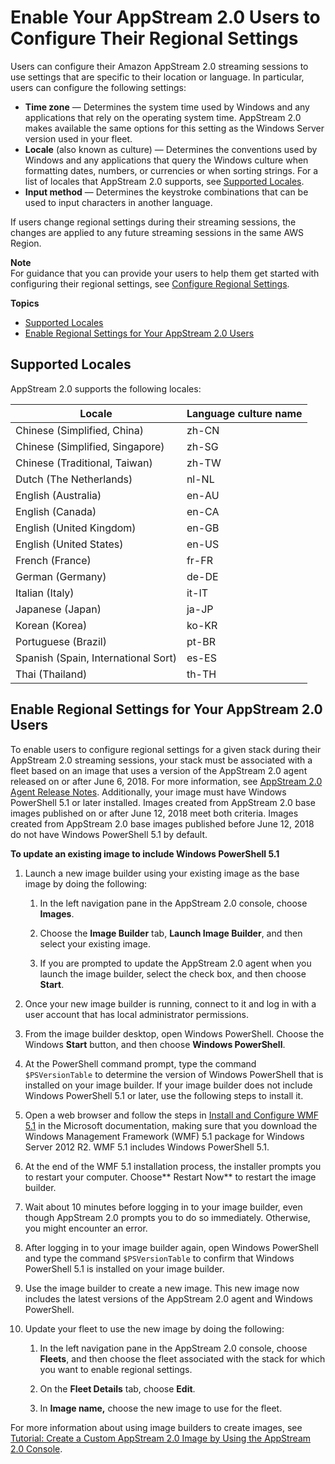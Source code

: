 # Enable Your AppStream 2\.0 Users to Configure Their Regional Settings<a name="regional-settings"></a>

Users can configure their Amazon AppStream 2\.0 streaming sessions to use settings that are specific to their location or language\. In particular, users can configure the following settings:
+ **Time zone** — Determines the system time used by Windows and any applications that rely on the operating system time\. AppStream 2\.0 makes available the same options for this setting as the Windows Server version used in your fleet\.
+ **Locale** \(also known as culture\) — Determines the conventions used by Windows and any applications that query the Windows culture when formatting dates, numbers, or currencies or when sorting strings\. For a list of locales that AppStream 2\.0 supports, see [Supported Locales](#supported-locales)\.
+ **Input method** — Determines the keystroke combinations that can be used to input characters in another language\.

If users change regional settings during their streaming sessions, the changes are applied to any future streaming sessions in the same AWS Region\.

**Note**  
For guidance that you can provide your users to help them get started with configuring their regional settings, see [Configure Regional Settings](regional-settings-end-user.md)\.

**Topics**
+ [Supported Locales](#supported-locales)
+ [Enable Regional Settings for Your AppStream 2\.0 Users](#regional-settings-enable)

## Supported Locales<a name="supported-locales"></a>

AppStream 2\.0 supports the following locales:


| Locale | Language culture name | 
| --- | --- | 
| Chinese \(Simplified, China\) | zh\-CN | 
| Chinese \(Simplified, Singapore\) | zh\-SG | 
| Chinese \(Traditional, Taiwan\) | zh\-TW | 
| Dutch \(The Netherlands\) | nl\-NL | 
| English \(Australia\) | en\-AU | 
| English \(Canada\) | en\-CA | 
| English \(United Kingdom\) | en\-GB | 
| English \(United States\) | en\-US | 
| French \(France\) | fr\-FR | 
| German \(Germany\) | de\-DE | 
| Italian \(Italy\) | it\-IT | 
| Japanese \(Japan\) | ja\-JP | 
| Korean \(Korea\) | ko\-KR | 
| Portuguese \(Brazil\) | pt\-BR | 
| Spanish \(Spain, International Sort\)  | es\-ES | 
| Thai \(Thailand\) | th\-TH | 

## Enable Regional Settings for Your AppStream 2\.0 Users<a name="regional-settings-enable"></a>

To enable users to configure regional settings for a given stack during their AppStream 2\.0 streaming sessions, your stack must be associated with a fleet based on an image that uses a version of the AppStream 2\.0 agent released on or after June 6, 2018\. For more information, see [AppStream 2\.0 Agent Release Notes](agent-software-versions.md)\. Additionally, your image must have Windows PowerShell 5\.1 or later installed\. Images created from AppStream 2\.0 base images published on or after June 12, 2018 meet both criteria\. Images created from AppStream 2\.0 base images published before June 12, 2018 do not have Windows PowerShell 5\.1 by default\.

**To update an existing image to include Windows PowerShell 5\.1**

1. Launch a new image builder using your existing image as the base image by doing the following: 

   1.  In the left navigation pane in the AppStream 2\.0 console, choose **Images**\.

   1. Choose the **Image Builder** tab, **Launch Image Builder**, and then select your existing image\.

   1. If you are prompted to update the AppStream 2\.0 agent when you launch the image builder, select the check box, and then choose **Start**\.

1. Once your new image builder is running, connect to it and log in with a user account that has local administrator permissions\. 

1. From the image builder desktop, open Windows PowerShell\. Choose the Windows **Start** button, and then choose **Windows PowerShell**\. 

1. At the PowerShell command prompt, type the command `$PSVersionTable` to determine the version of Windows PowerShell that is installed on your image builder\. If your image builder does not include Windows PowerShell 5\.1 or later, use the following steps to install it\.

1. Open a web browser and follow the steps in [Install and Configure WMF 5\.1](https://docs.microsoft.com/en-us/powershell/scripting/windows-powershell/wmf/setup/install-configure?view=powershell-7) in the Microsoft documentation, making sure that you download the Windows Management Framework \(WMF\) 5\.1 package for Windows Server 2012 R2\. WMF 5\.1 includes Windows PowerShell 5\.1\.

1. At the end of the WMF 5\.1 installation process, the installer prompts you to restart your computer\. Choose** Restart Now** to restart the image builder\.

1. Wait about 10 minutes before logging in to your image builder, even though AppStream 2\.0 prompts you to do so immediately\. Otherwise, you might encounter an error\.

1. After logging in to your image builder again, open Windows PowerShell and type the command `$PSVersionTable` to confirm that Windows PowerShell 5\.1 is installed on your image builder\.

1. Use the image builder to create a new image\. This new image now includes the latest versions of the AppStream 2\.0 agent and Windows PowerShell\.

1. Update your fleet to use the new image by doing the following: 

   1. In the left navigation pane in the AppStream 2\.0 console, choose **Fleets**, and then choose the fleet associated with the stack for which you want to enable regional settings\.

   1. On the **Fleet Details** tab, choose **Edit**\.

   1. In **Image name,** choose the new image to use for the fleet\.

For more information about using image builders to create images, see [Tutorial: Create a Custom AppStream 2\.0 Image by Using the AppStream 2\.0 Console](tutorial-image-builder.md)\.